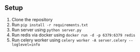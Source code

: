 ## Setup

1. Clone the repository
2. Run `pip install -r requirements.txt`
3. Run server using `python server.py`
4. Run redis via docker using `docker run -d -p 6379:6379 redis`
5. Run celery worker using `celery worker -A server.celery --loglevel=info`